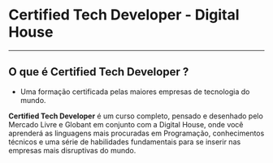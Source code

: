# Certified Tech Developer - Digital House
---

## O que é Certified Tech Developer ?
 - Uma formação certificada pelas maiores empresas de tecnologia do mundo.


**Certified Tech Developer** é um curso completo, pensado e desenhado pelo Mercado Livre e Globant em conjunto com a Digital House, onde você aprenderá as linguagens mais procuradas em Programação, conhecimentos técnicos e uma série de habilidades fundamentais para se inserir nas empresas mais disruptivas do mundo.

